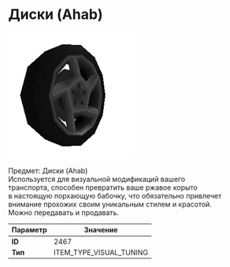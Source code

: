 # Диски (Ahab)

![Item Image](../img/2467.webp?raw=true)

Предмет: Диски (Ahab)<br>Используется для визуальной модификаций вашего<br>транспорта, способен превратить ваше ржавое корыто<br>в настоящую порхающую бабочку, что обязательно привлечет<br>внимание прохожих своим уникальным стилем и красотой.<br>Можно передавать и продавать.


| Параметр | Значение |
|----------|----------|
| **ID** | 2467 |
| **Тип** | ITEM_TYPE_VISUAL_TUNING |

